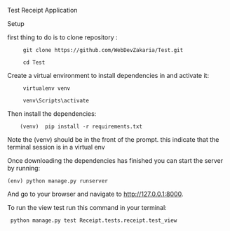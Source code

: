 Test Receipt Application

Setup


first thing to do is to clone repository :

         git clone https://github.com/WebDevZakaria/Test.git 
         
         cd Test


Create a virtual environment to install dependencies in and activate it:

         virtualenv venv
         
         venv\Scripts\activate

Then install the dependencies:

        (venv)  pip install -r requirements.txt

Note the (venv) should be  in the front of the prompt. this indicate that the terminal session is in a virtual env

Once downloading the dependencies  has finished  you can start the server by running:

    (env) python manage.py runserver


And go to your browser and navigate to http://127.0.0.1:8000.

To run the view test run this command in your terminal:
    
     python manage.py test Receipt.tests.receipt.test_view


   
  
